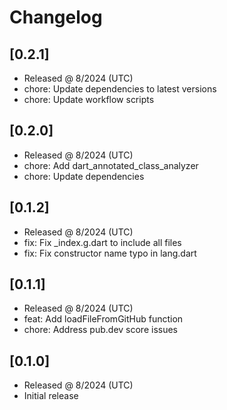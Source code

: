 # Changelog

## [0.2.1]

- Released @ 8/2024 (UTC)
- chore: Update dependencies to latest versions
- chore: Update workflow scripts

## [0.2.0]

- Released @ 8/2024 (UTC)
- chore: Add dart_annotated_class_analyzer
- chore: Update dependencies

## [0.1.2]

- Released @ 8/2024 (UTC)
- fix: Fix _index.g.dart to include all files
- fix: Fix constructor name typo in lang.dart

## [0.1.1]

- Released @ 8/2024 (UTC)
- feat: Add loadFileFromGitHub function
- chore: Address pub.dev score issues

## [0.1.0]

- Released @ 8/2024 (UTC)
- Initial release

